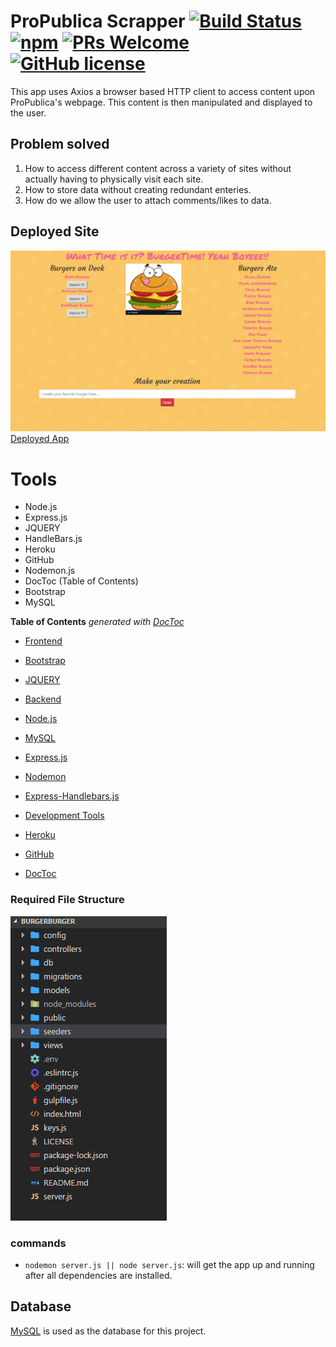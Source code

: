 
# ProPublica Scrapper [![Build Status](https://img.shields.io/travis/npm/npm/latest.svg?style=flat-square)](https://travis-ci.org/npm/npm) [![npm](https://img.shields.io/npm/v/npm.svg?style=flat-square)](https://www.npmjs.com/package/npm) [![PRs Welcome](https://img.shields.io/badge/PRs-welcome-brightgreen.svg?style=flat-square)](http://makeapullrequest.com) [![GitHub license](https://img.shields.io/badge/license-MIT-blue.svg?style=flat-square)](https://github.com/your/your-project/blob/master/LICENSE)
 This app uses Axios a browser based HTTP client to access
 content upon ProPublica's webpage. This content is then
 manipulated and displayed to the user.

## Problem solved
1. How to access different content across a variety of sites
  without actually having to physically visit each site.
2. How to store data without creating redundant enteries.
3. How do we allow the user to attach comments/likes to data.

## Deployed Site
![alt text](./public/Assets/img/burgertime2.PNG "Burger Burger App Picture")
[Deployed App](https://sleepy-dawn-98220.herokuapp.com/)

# Tools
- Node.js
- Express.js
- JQUERY
- HandleBars.js
- Heroku
- GitHub
- Nodemon.js
- DocToc (Table of Contents)
- Bootstrap
- MySQL

<!-- START doctoc generated TOC please keep comment here to allow auto update -->
<!-- DON'T EDIT THIS SECTION, INSTEAD RE-RUN doctoc TO UPDATE -->
**Table of Contents**  *generated with [DocToc](https://github.com/thlorenz/doctoc)*
- [Frontend](#Frontend)
 - [Bootstrap](https://getbootstrap.com/docs/4.0/getting-started/introduction/)
 - [JQUERY](https://jquery.com/)

- [Backend](#Backend)
 - [Node.js](https://nodejs.org/en/)
 - [MySQL](https://www.mysql.com/)
 - [Express.js](https://expressjs.com/)
 - [Nodemon](https://www.npmjs.com/package/nodemon)
 - [Express-Handlebars.js](https://www.npmjs.com/package/express-handlebars)

- [Development Tools](#development-tools)
 - [Heroku](https://www.heroku.com/)
 - [GitHub](https://github.com/JasonRobnson/BurgerBurger)
 - [DocToc](https://github.com/thlorenz/doctoc)

<!-- END doctoc generated TOC please keep comment here to allow auto update -->


### Required File Structure
![alt text](./public/Assets/img/fileStructure.PNG  "BurgerBurger FileStructure")


### commands

- `nodemon server.js || node server.js`: will get the app up and running after all dependencies are installed.

## Database
[MySQL](https://www.mysql.com/) is used as the database for this project. 




